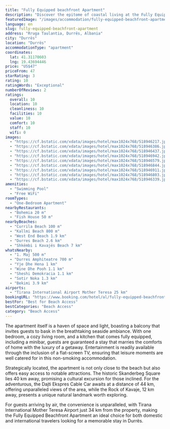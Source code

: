 ```yaml
---
title: "Fully Equipped beachfront Apartment"
description: "Discover the epitome of coastal living at the Fully Equipped Beachfront Apartment, a prime destination for travelers seeking the perfect blend of comfort and convenience in Durrës."
featuredImage: "/images/accommodation/fully-equipped-beachfront-apartment-518946217.jpg"
language: en
slug: fully-equipped-beachfront-apartment
address: "Rruga Taulantia, Durrës, Albania"
city: "Durrës"
location: "Durrës"
accommodationType: "apartment"
coordinates:
  lat: 41.31170603
  lng: 19.43694446
price: "US$47"
priceFrom: 47
starRating: 3
rating: 10
ratingWords: "Exceptional"
numberOfReviews: 2
ratings:
  overall: 10
  location: 10
  cleanliness: 10
  facilities: 10
  value: 10
  comfort: 10
  staff: 10
  wifi: 0
images:
  - "https://cf.bstatic.com/xdata/images/hotel/max1024x768/518946217.jpg?k=74381e2f8cdcd41370e0a9f07cd6bd19a20594cf9c4ace6887131794c7b2de01&o=&hp=1"
  - "https://cf.bstatic.com/xdata/images/hotel/max1024x768/518946386.jpg?k=67cddd2ea444dd898b961fd5af25924ca483fea954c085c36a581a204a212dbf&o=&hp=1"
  - "https://cf.bstatic.com/xdata/images/hotel/max1024x768/518946437.jpg?k=b8eeea353ccae152cb247c80916246c0371596ba77c83eac23865f6fdb8e396d&o=&hp=1"
  - "https://cf.bstatic.com/xdata/images/hotel/max1024x768/518946942.jpg?k=30b0378500ecd300214c7eee123a5458bec2387da2f3c6d9d958dac705c60494&o=&hp=1"
  - "https://cf.bstatic.com/xdata/images/hotel/max1024x768/518946579.jpg?k=884c5b1000559ffbfe81e6efe4eaca00b2086eb03c60b3e28531732842b48775&o=&hp=1"
  - "https://cf.bstatic.com/xdata/images/hotel/max1024x768/518946844.jpg?k=f007fc0109383fe19132fb28ffb8f4a700a4eb85cc327255c278521bdfdfb18e&o=&hp=1"
  - "https://cf.bstatic.com/xdata/images/hotel/max1024x768/518946911.jpg?k=3a49751677f64f16f947de00c83deac34a7e7776c229521b279138ad85be9d32&o=&hp=1"
  - "https://cf.bstatic.com/xdata/images/hotel/max1024x768/518946803.jpg?k=f6e60a96ccd2eeb609a409aabda80e16c420ae9b48f13b5a4337c0ecb69d4720&o=&hp=1"
  - "https://cf.bstatic.com/xdata/images/hotel/max1024x768/518946339.jpg?k=cc9163adc0fc3224b4be53dbb85eff3c05c439b2f5ad95e3ca98bdc1c23cef2e&o=&hp=1"
amenities:
  - "Swimming Pool"
  - "Free WiFi"
roomTypes:
  - "One-Bedroom Apartment"
nearbyRestaurants:
  - "Bohemia 20 m"
  - "Fish House 50 m"
nearbyBeaches:
  - "Currila Beach 100 m"
  - "Kallmi Beach 800 m"
  - "West End Beach 1.9 km"
  - "Durres Beach 2.6 km"
  - "Shkëmbi i Kavajës Beach 7 km"
whatsNearby:
  - "1. Maj 500 m"
  - "Durres Amphiteatre 700 m"
  - "Yje Dhe Hena 1 km"
  - "Wine Dhe Pooh 1.1 km"
  - "Sheshi Demokracia 1.1 km"
  - "Sotir Noka 1.3 km"
  - "Bekimi 3.9 km"
airports:
  - "Tirana International Airport Mother Teresa 25 km"
bookingURL: "https://www.booking.com/hotel/al/fully-equipped-beachfront-apartment.en-gb.html?aid=8035640"
bestFor: "Best for Beach Access"
bestCategories: "Beach Access"
category: "Beach Access"
---
```


The apartment itself is a haven of space and light, boasting a balcony that invites guests to bask in the breathtaking seaside ambiance. With one bedroom, a cozy living room, and a kitchen that comes fully equipped, including a minibar, guests are guaranteed a stay that marries the comforts of home with the luxury of a getaway. Entertainment is readily available through the inclusion of a flat-screen TV, ensuring that leisure moments are well catered for in this non-smoking accommodation.

Strategically located, the apartment is not only close to the beach but also offers easy access to notable attractions. The historic Skanderbeg Square lies 40 km away, promising a cultural excursion for those inclined. For the adventurous, the Dajti Ekspres Cable Car awaits at a distance of 44 km, offering unparalleled views of the area, while the Rock of Kavaje, 12 km away, presents a unique natural landmark worth exploring.

For guests arriving by air, the convenience is unparalleled, with Tirana International Mother Teresa Airport just 34 km from the property, making the Fully Equipped Beachfront Apartment an ideal choice for both domestic and international travelers looking for a memorable stay in Durrës.